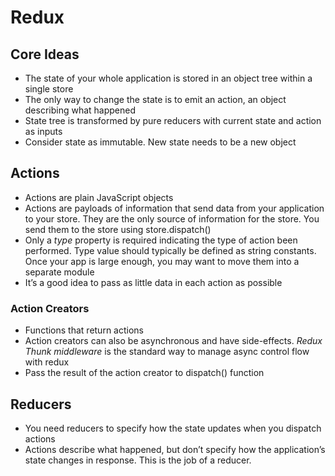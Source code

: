 # Redux

## Core Ideas
- The state of your whole application is stored in an object tree within a single store
- The only way to change the state is to emit an action, an object describing what happened
- State tree is transformed by pure reducers with current state and action as inputs
- Consider state as immutable. New state needs to be a new object

## Actions
- Actions are plain JavaScript objects
- Actions are payloads of information that send data from your application to your store. They are the only source of information for the store. You send them to the store using store.dispatch()
- Only a *type* property is required indicating the type of action been performed. Type value should typically be defined as string constants. Once your app is large enough, you may want to move them into a separate module
- It’s a good idea to pass as little data in each action as possible

### Action Creators
- Functions that return actions
- Action creators can also be asynchronous and have side-effects. *Redux Thunk middleware* is the standard way to manage async control flow with redux
- Pass the result of the action creator to dispatch() function

## Reducers

- You need reducers to specify how the state updates when you dispatch actions
- Actions describe what happened, but don’t specify how the application’s state changes in response. This is the job of a reducer.
